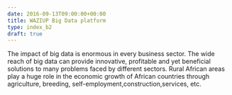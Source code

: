 ```yaml
---
date: 2016-09-13T09:00:00+00:00
title: WAZIUP Big Data platform
type: index_b2
draft: true
---
```

The impact of big data is enormous in every business sector. The wide reach of big data can provide innovative, profitable and yet beneficial solutions to many problems faced by different sectors. Rural African areas play a huge role in the economic growth of African countries through agriculture, breeding, self-employment,construction,services, etc.

